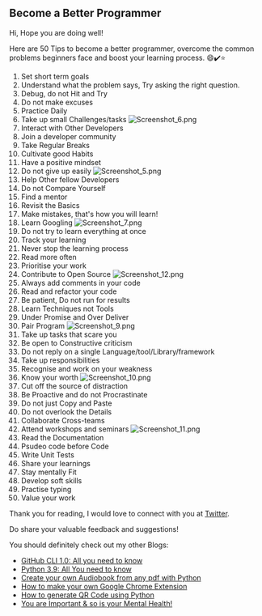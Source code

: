 ## Become a Better Programmer

Hi, Hope you are doing well!

Here are 50 Tips to become a better programmer, overcome the common problems beginners face and boost your learning process. 😄✔️⭐️

1. Set short term goals
2. Understand what the problem says, Try asking the right question.
3. Debug, do not Hit and Try
4. Do not make excuses
5. Practice Daily
6. Take up small Challenges/tasks
![Screenshot_6.png](https://cdn.hashnode.com/res/hashnode/image/upload/v1602846404733/h6hBdD5kv.png)
7. Interact with Other Developers
8. Join a developer community
9. Take Regular Breaks
10. Cultivate good Habits
11. Have a positive mindset
12. Do not give up easily
![Screenshot_5.png](https://cdn.hashnode.com/res/hashnode/image/upload/v1602846012758/BJYQ85e-j.png)
13. Help Other fellow Developers
14. Do not Compare Yourself
15. Find a mentor
16. Revisit the Basics
17. Make mistakes, that's how you will learn!
18. Learn Googling
![Screenshot_7.png](https://cdn.hashnode.com/res/hashnode/image/upload/v1602848942478/JIosHJanW.png)
19. Do not try to learn everything at once
20. Track your learning
21. Never stop the learning process
22. Read more often
23. Prioritise your work
24. Contribute to Open Source
![Screenshot_12.png](https://cdn.hashnode.com/res/hashnode/image/upload/v1602850396494/r6ngC9DXW.png)
25. Always add comments in your code
26. Read and refactor your code
27. Be patient, Do not run for results
28. Learn Techniques not Tools
29. Under Promise and Over Deliver
30. Pair Program
![Screenshot_9.png](https://cdn.hashnode.com/res/hashnode/image/upload/v1602849292749/xtZM6RPjh.png)
31. Take up tasks that scare you
32. Be open to Constructive criticism
33. Do not reply on a single Language/tool/Library/framework
34. Take up responsibilities
35. Recognise and work on your weakness
36. Know your worth
![Screenshot_10.png](https://cdn.hashnode.com/res/hashnode/image/upload/v1602849977537/dEe9TtGON.png)
37. Cut off the source of distraction
38. Be Proactive and do not Procrastinate
39. Do not just Copy and Paste
40. Do not overlook the Details
41. Collaborate Cross-teams
42. Attend workshops and seminars
![Screenshot_11.png](https://cdn.hashnode.com/res/hashnode/image/upload/v1602850204082/b7-H4USB6.png)
43. Read the Documentation
44. Psudeo code before Code
45. Write Unit Tests
46. Share your learnings
47. Stay mentally Fit
48. Develop soft skills
49. Practise typing
50. Value your work

Thank you for reading, I would love to connect with you at [Twitter](https://twitter.com/ayushi7rawat).

Do share your valuable feedback and suggestions! 

You should definitely check out my other Blogs:

- [GitHub CLI 1.0: All you need to know](https://ayushirawat.com/github-cli-10-all-you-need-to-know)
- [Python 3.9: All You need to know](https://ayushirawat.com/python-39-all-you-need-to-know)
- [Create your own Audiobook from any pdf with Python](https://ayushirawat.com/create-your-own-audiobook-from-any-pdf-with-python)
- [How to make your own Google Chrome Extension](https://ayushirawat.com/how-to-make-your-own-google-chrome-extension-1)
- [How to generate QR Code using Python](https://ayushirawat.com/how-to-generate-qr-code-using-python)
- [You are Important & so is your Mental Health!](https://ayushirawat.com/you-are-important-and-so-is-your-mental-health)
